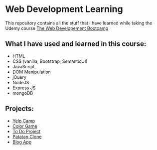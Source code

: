 # Web Development Learning

This repository contains all the stuff that I have learned while taking the Udemy course [The Web Developement Bootcamp](https://www.udemy.com/the-web-developer-bootcamp/)

## What I have used and learned in this course:

- HTML
- CSS (vanilla, Bootstrap, SemanticUI)
- JavaScript
- DOM Manipulation
- jQuery
- NodeJS
- Express JS
- mongoDB

## Projects:

- [Yelp Camp](https://boiling-depths-49801.herokuapp.com/)
- [Color Game](http://bogdangale.herokuapp.com/colorgame)
- [To Do Project](http://bogdangale.herokuapp.com/todo)
- [Patatap Clone](http://bogdangale.herokuapp.com/patatapclone)
- [Blog App](https://immense-springs-99285.herokuapp.com/blogs)
